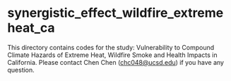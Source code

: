 # synergistic_effect_wildfire_extremeheat_ca
This directory contains codes for the study: Vulnerability to Compound Climate Hazards of Extreme Heat, Wildfire Smoke and Health Impacts in California. Please contact Chen Chen (chc048@ucsd.edu) if you have any question.
